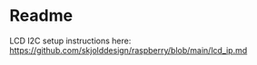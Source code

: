 # Readme

LCD I2C setup instructions here: 
https://github.com/skjolddesign/raspberry/blob/main/lcd_ip.md
